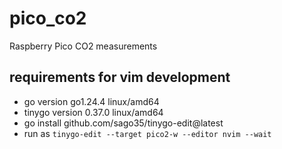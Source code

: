 # pico_co2
Raspberry Pico CO2 measurements

## requirements for vim development
* go version go1.24.4 linux/amd64
* tinygo version 0.37.0 linux/amd64
* go install github.com/sago35/tinygo-edit@latest
* run as `tinygo-edit --target pico2-w --editor nvim --wait`
